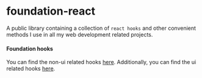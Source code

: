 # foundation-react

A public library containing a collection of `react hooks` and other convenient methods I use in all my web development related projects. 


#### Foundation hooks


You can find the non-ui related hooks [here](https://github.com/SergeiMeza/foundation-react/tree/main/src/lib/hooks/foundation).
Additionally, you can find the ui related hooks [here](https://github.com/SergeiMeza/foundation-react/tree/main/src/lib/hooks/ui).
